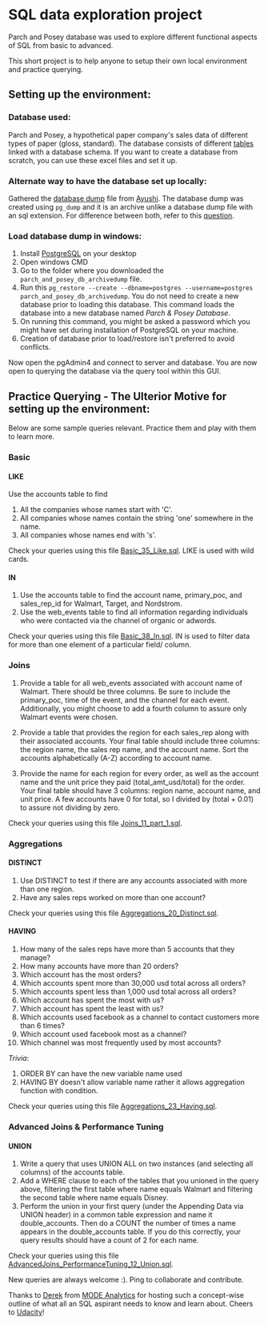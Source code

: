 # SQL data exploration project
Parch and Posey database was used to explore different functional aspects of SQL from basic to advanced.

This short project is to help anyone to setup their own local environment and practice querying. 

## Setting up the environment:
### Database used: 
Parch and Posey, a hypothetical paper company's sales data of different types of paper (gloss, standard). The database consists of different [tables](https://github.com/akshayreddykotha/sql-data-exploration-project/tree/master/data) linked with a database schema. If you want to create a database from scratch, you can use these excel files and set it up.

### Alternate way to have the database set up locally:
Gathered the [database dump](https://github.com/akshayreddykotha/sql-data-exploration-project/blob/master/parch_and_posey_db_archivedump) file from [Ayushi](https://github.com/ayushi-b). The database dump was created using `pg_dump` and it is an archive unlike a database dump file with an sql extension. For difference between both, refer to this [question](https://stackoverflow.com/questions/2732474/restore-a-postgres-backup-file-using-the-command-line).

### Load database dump in windows:

1. Install [PostgreSQL](https://www.enterprisedb.com/downloads/postgres-postgresql-downloads) on your desktop
2. Open windows CMD
3. Go to the folder where you downloaded the `parch_and_posey_db_archivedump` file.
4. Run this `pg_restore --create --dbname=postgres --username=postgres parch_and_posey_db_archivedump`. You do not need to create a new database prior to loading this database. This command loads the database into a new database named *Parch & Posey Database*.
5. On running this command, you might be asked a password which you might have set during installation of PostgreSQL on your machine.
6. Creation of database prior to load/restore isn't preferred to avoid conflicts.

Now open the pgAdmin4 and connect to server and database. You are now open to querying the database via the query tool within this GUI.

## Practice Querying - The Ulterior Motive for setting up the environment:
Below are some sample queries relevant. Practice them and play with them to learn more.
### Basic
#### LIKE
Use the accounts table to find
1. All the companies whose names start with 'C'. 
2. All companies whose names contain the string 'one' somewhere in the name.
3. All companies whose names end with 's'.

Check your queries using this file [Basic_35_Like.sql](https://github.com/akshayreddykotha/sql-data-exploration-project/blob/master/Basic_35_Like.sql). LIKE is used with wild cards.
#### IN
1. Use the accounts table to find the account name, primary_poc, and sales_rep_id for Walmart, Target, and Nordstrom.
2. Use the web_events table to find all information regarding individuals who were contacted via the channel of organic or adwords.

Check your queries using this file [Basic_38_In.sql](https://github.com/akshayreddykotha/sql-data-exploration-project/blob/master/Basic_38_In.sql). IN is used to filter data for more than one element of a particular field/ column.
### Joins
1. Provide a table for all web_events associated with account name of Walmart. There should be three columns. Be sure to include the primary_poc, time of the event, and the channel for each event. Additionally, you might choose to add a fourth column to assure only Walmart events were chosen. 

2. Provide a table that provides the region for each sales_rep along with their associated accounts. Your final table should include three columns: the region name, the sales rep name, and the account name. Sort the accounts alphabetically (A-Z) according to account name. 

3. Provide the name for each region for every order, as well as the account name and the unit price they paid (total_amt_usd/total) for the order. Your final table should have 3 columns: region name, account name, and unit price. A few accounts have 0 for total, so I divided by (total + 0.01) to assure not dividing by zero.

Check your queries using this file [Joins_11_part_1.sql](https://github.com/akshayreddykotha/sql-data-exploration-project/blob/master/Joins_11_part_1.sql). 
### Aggregations
#### DISTINCT
1. Use DISTINCT to test if there are any accounts associated with more than one region.
2. Have any sales reps worked on more than one account?

Check your queries using this file [Aggregations_20_Distinct.sql](https://github.com/akshayreddykotha/sql-data-exploration-project/blob/master/Aggregations_20_Distinct.sql).
#### HAVING
1. How many of the sales reps have more than 5 accounts that they manage?
2. How many accounts have more than 20 orders?
3. Which account has the most orders?
4. Which accounts spent more than 30,000 usd total across all orders?
5. Which accounts spent less than 1,000 usd total across all orders?
6. Which account has spent the most with us?
7. Which account has spent the least with us?
8. Which accounts used facebook as a channel to contact customers more than 6 times?
9. Which account used facebook most as a channel? 
10. Which channel was most frequently used by most accounts?

*Trivia*:
1. ORDER BY can have the new variable name used
2. HAVING BY doesn't allow variable name rather it allows aggregation function with condition.


Check your queries using this file [Aggregations_23_Having.sql](https://github.com/akshayreddykotha/sql-data-exploration-project/blob/master/Aggregations_23_Having.sql).
### Advanced Joins & Performance Tuning
#### UNION
1. Write a query that uses UNION ALL on two instances (and selecting all columns) of the accounts table.
2. Add a WHERE clause to each of the tables that you unioned in the query above, filtering the first table where name equals Walmart and filtering the second table where name equals Disney. 
3. Perform the union in your first query (under the Appending Data via UNION header) in a common table expression and name it double_accounts. Then do a COUNT the number of times a name appears in the double_accounts table. If you do this correctly, your query results should have a count of 2 for each name.

Check your queries using this file [AdvancedJoins_PerformanceTuning_12_Union.sql](https://github.com/akshayreddykotha/sql-data-exploration-project/blob/master/AdvancedJoins_PerformanceTuning_12_Union.sql).

New queries are always welcome :). Ping to collaborate and contribute.

Thanks to [Derek](https://www.linkedin.com/in/dereksteer/) from [MODE Analytics](https://modeanalytics.com) for hosting such a concept-wise outline of what all an SQL aspirant needs to know and learn about. Cheers to [Udacity](https://classroom.udacity.com)!
